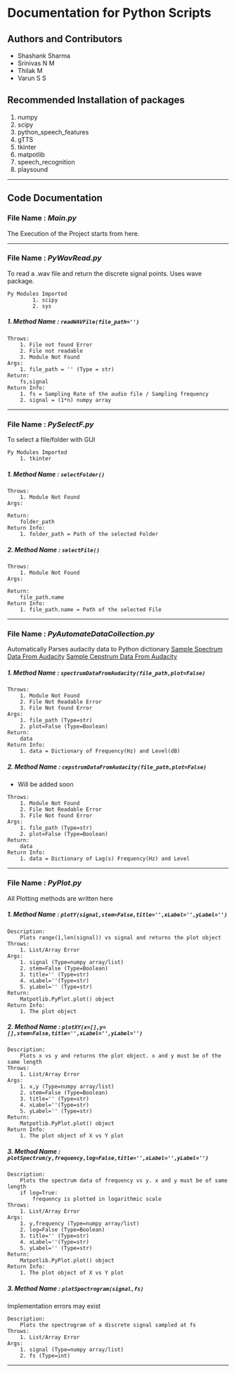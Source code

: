 

# Documentation for Python Scripts

## Authors and Contributors
- Shashank Sharma
- Srinivas N M
- Thilak M
- Varun S S

## Recommended Installation of packages
1. numpy
2. scipy
3. python_speech_features
4. gTTS
5. tkinter
6. matpotlib
7. speech_recognition
8. playsound
----
## Code Documentation
### File Name : *Main.py*
The Execution of the Project starts from here. 

---
### File Name : *PyWavRead.py*
To read a .wav file and return the discrete signal points. Uses wave package.
````
Py Modules Imported
	    1. scipy
	    2. sys
````
##### 1. Method Name : `readWAVFile(file_path='')`
````
Throws:
	1. File not found Error 
	2. File not readable
	3. Module Not Found
Args:
	1. file_path = '' (Type = str)  
Return: 
	fs,signal
Return Info:
	1. fs = Sampling Rate of the audio file / Sampling frequency
	2. signal = (1*n) numpy array
````
---
### File Name : *PySelectF.py*
To select a file/folder with GUI
````
Py Modules Imported
	1. tkinter
````
##### 1. Method Name : `selectFolder()`
````
Throws:
	1. Module Not Found
Args:
	 
Return: 
	folder_path
Return Info:
	1. folder_path = Path of the selected Folder
````
##### 2. Method Name : `selectFile()`
````
Throws:
	1. Module Not Found
Args:
	 
Return: 
	file_path.name
Return Info:
	1. file_path.name = Path of the selected File
````
---
### File Name : *PyAutomateDataCollection.py*
Automatically Parses audacity data to Python dictionary
[Sample Spectrum Data From Audacity](https://github.com/shashankrnr32/SpeechProcessing/blob/master/Data%20Samples/DataPoints/A35Male.txt)
[Sample Cepstrum Data From Audacity](https://github.com/shashankrnr32/SpeechProcessing/blob/master/Data%20Samples/DataPoints/A35MaleCep.txt)
##### 1. Method Name : `spectrumDataFromAudacity(file_path,plot=False)`
````
Throws:
	1. Module Not Found
	2. File Not Readable Error
	3. File Not found Error
Args:
	1. file_path (Type=str)
	2. plot=False (Type=Boolean)
Return: 
	data
Return Info:
	1. data = Dictionary of Frequency(Hz) and Level(dB)
````
##### 2. Method Name : `cepstrumDataFromAudacity(file_path,plot=False)`
- Will be added soon
````
Throws:
	1. Module Not Found
	2. File Not Readable Error
	3. File Not found Error
Args:
	1. file_path (Type=str)
	2. plot=False (Type=Boolean)
Return: 
	data
Return Info:
	1. data = Dictionary of Lag(s) Frequency(Hz) and Level
````
---
### File Name : *PyPlot.py*
All Plotting methods are written here
##### 1. Method Name : `plotY(signal,stem=False,title='',xLabel='',yLabel='')`
````
Description:
	Plots range(1,len(signal)) vs signal and returns the plot object
Throws:
	1. List/Array Error
Args:
	1. signal (Type=numpy array/list)
	2. stem=False (Type=Boolean)
	3. title='' (Type=str)
	4. xLabel=''(Type=str)
	5. yLabel='' (Type=str)
Return: 
	Matpotlib.PyPlot.plot() object 
Return Info:
	1. The plot object
````
##### 2. Method Name : `plotXY(x=[],y=[],stem=False,title='',xLabel='',yLabel='')`
````
Description:
	Plots x vs y and returns the plot object. x and y must be of the same length
Throws:
	1. List/Array Error
Args:
	1. x,y (Type=numpy array/list)
	2. stem=False (Type=Boolean)
	3. title='' (Type=str)
	4. xLabel=''(Type=str)
	5. yLabel='' (Type=str)
Return: 
	Matpotlib.PyPlot.plot() object 
Return Info:
	1. The plot object of X vs Y plot
````
##### 3. Method Name : `plotSpectrum(y,frequency,log=False,title='',xLabel='',yLabel='')`
````
Description:
	Plots the spectrum data of frequency vs y. x and y must be of same length
	if log=True:
		frequency is plotted in logarithmic scale
Throws:
	1. List/Array Error
Args:
	1. y,frequency (Type=numpy array/list)
	2. log=False (Type=Boolean)
	3. title='' (Type=str)
	4. xLabel=''(Type=str)
	5. yLabel='' (Type=str)
Return: 
	Matpotlib.PyPlot.plot() object 
Return Info:
	1. The plot object of X vs Y plot
````
##### 3. Method Name : `plotSpectrogram(signal,fs)`
Implementation errors may exist
````
Description:
	Plots the spectrogram of a discrete signal sampled at fs
Throws:
	1. List/Array Error
Args:
	1. signal (Type=numpy array/list)
	2. fs (Type=int)
````
---
